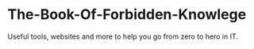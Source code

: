# The-Book-Of-Forbidden-Knowlege
Useful tools, websites and more to help you go from zero to hero in IT. 
